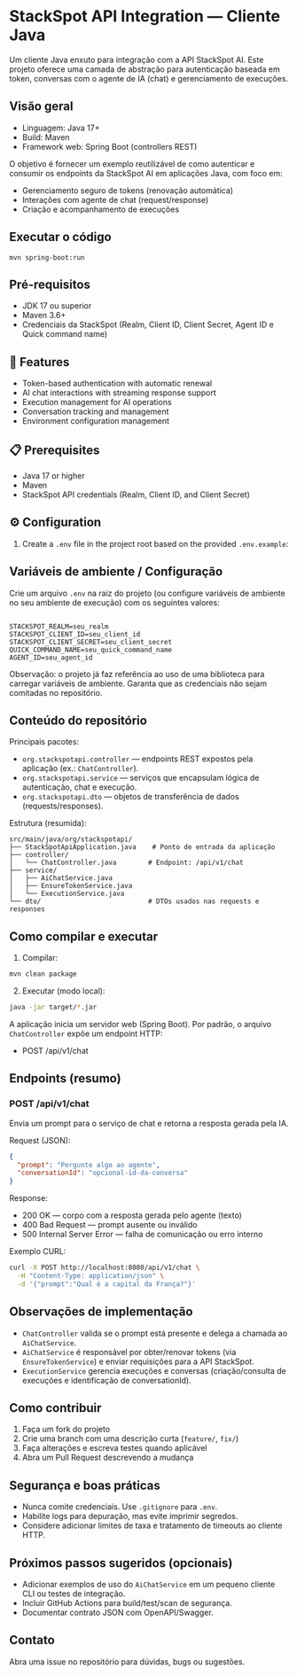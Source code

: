 # StackSpot API Integration — Cliente Java

Um cliente Java enxuto para integração com a API StackSpot AI. Este projeto oferece uma camada de abstração para autenticação baseada em token, conversas com o agente de IA (chat) e gerenciamento de execuções.

## Visão geral

- Linguagem: Java 17+
- Build: Maven
- Framework web: Spring Boot (controllers REST)

O objetivo é fornecer um exemplo reutilizável de como autenticar e consumir os endpoints da StackSpot AI em aplicações Java, com foco em:
- Gerenciamento seguro de tokens (renovação automática)
- Interações com agente de chat (request/response)
- Criação e acompanhamento de execuções

## Executar o código

```
mvn spring-boot:run
```

## Pré-requisitos

- JDK 17 ou superior
- Maven 3.6+
- Credenciais da StackSpot (Realm, Client ID, Client Secret, Agent ID e Quick command name)


## 🚀 Features

- Token-based authentication with automatic renewal
- AI chat interactions with streaming response support
- Execution management for AI operations
- Conversation tracking and management
- Environment configuration management

## 📋 Prerequisites

- Java 17 or higher
- Maven
- StackSpot API credentials (Realm, Client ID, and Client Secret)

## ⚙️ Configuration

1. Create a `.env` file in the project root based on the provided `.env.example`:

## Variáveis de ambiente / Configuração

Crie um arquivo `.env` na raiz do projeto (ou configure variáveis de ambiente no seu ambiente de execução) com os seguintes valores:

```

STACKSPOT_REALM=seu_realm
STACKSPOT_CLIENT_ID=seu_client_id
STACKSPOT_CLIENT_SECRET=seu_client_secret
QUICK_COMMAND_NAME=seu_quick_command_name
AGENT_ID=seu_agent_id

```

Observação: o projeto já faz referência ao uso de uma biblioteca para carregar variáveis de ambiente. Garanta que as credenciais não sejam comitadas no repositório.

## Conteúdo do repositório

Principais pacotes:

- `org.stackspotapi.controller` — endpoints REST expostos pela aplicação (ex.: `ChatController`).
- `org.stackspotapi.service` — serviços que encapsulam lógica de autenticação, chat e execução.
- `org.stackspotapi.dto` — objetos de transferência de dados (requests/responses).

Estrutura (resumida):
```
src/main/java/org/stackspotapi/
├── StackSpotApiApplication.java    # Ponto de entrada da aplicação
├── controller/
│   └── ChatController.java        # Endpoint: /api/v1/chat
├── service/
│   ├── AiChatService.java
│   ├── EnsureTokenService.java
│   └── ExecutionService.java
└── dto/                           # DTOs usados nas requests e responses
```

## Como compilar e executar

1. Compilar:

```bash
mvn clean package
```

2. Executar (modo local):

```bash
java -jar target/*.jar
```

A aplicação inicia um servidor web (Spring Boot). Por padrão, o arquivo `ChatController` expõe um endpoint HTTP:

- POST /api/v1/chat

## Endpoints (resumo)

### POST /api/v1/chat
Envia um prompt para o serviço de chat e retorna a resposta gerada pela IA.

Request (JSON):

```json
{
  "prompt": "Pergunte algo ao agente",
  "conversationId": "opcional-id-da-conversa"
}
```

Response:
- 200 OK — corpo com a resposta gerada pelo agente (texto)
- 400 Bad Request — prompt ausente ou inválido
- 500 Internal Server Error — falha de comunicação ou erro interno

Exemplo CURL:

```bash
curl -X POST http://localhost:8080/api/v1/chat \
  -H "Content-Type: application/json" \
  -d '{"prompt":"Qual é a capital da França?"}'
```

## Observações de implementação

- `ChatController` valida se o prompt está presente e delega a chamada ao `AiChatService`.
- `AiChatService` é responsável por obter/renovar tokens (via `EnsureTokenService`) e enviar requisições para a API StackSpot.
- `ExecutionService` gerencia execuções e conversas (criação/consulta de execuções e identificação de conversationId).

## Como contribuir

1. Faça um fork do projeto
2. Crie uma branch com uma descrição curta (`feature/`, `fix/`)
3. Faça alterações e escreva testes quando aplicável
4. Abra um Pull Request descrevendo a mudança

## Segurança e boas práticas

- Nunca comite credenciais. Use `.gitignore` para `.env`.
- Habilite logs para depuração, mas evite imprimir segredos.
- Considere adicionar limites de taxa e tratamento de timeouts ao cliente HTTP.

## Próximos passos sugeridos (opcionais)

- Adicionar exemplos de uso do `AiChatService` em um pequeno cliente CLI ou testes de integração.
- Incluir GitHub Actions para build/test/scan de segurança.
- Documentar contrato JSON com OpenAPI/Swagger.

## Contato

Abra uma issue no repositório para dúvidas, bugs ou sugestões.
